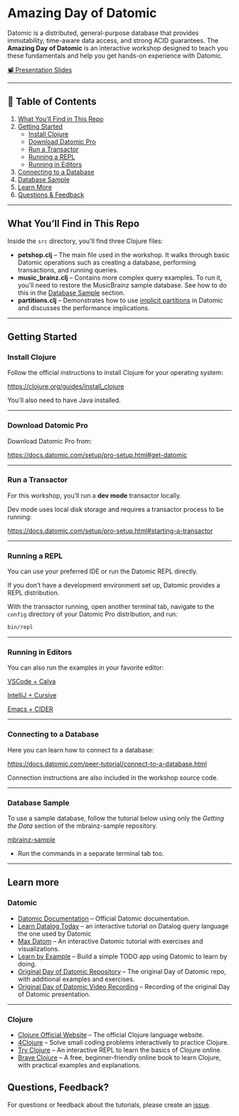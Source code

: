# Amazing Day of Datomic

Datomic is a distributed, general-purpose database that provides immutability, time-aware data access, and strong ACID guarantees.
The **Amazing Day of Datomic** is an interactive workshop designed to teach you these fundamentals and help you get hands-on experience with Datomic.

[📽️ Presentation Slides](https://docs.google.com/presentation/d/1OagiOnZf4vPinEvLs8rV9n3Cy2g7IC9rUMhaGQSE7qM/edit?slide=id.g2d4ad46bc0e_2_0#slide=id.g2d4ad46bc0e_2_0)

---

## 📑 Table of Contents

1. [What You’ll Find in This Repo](#what-youll-find-in-this-repo)
2. [Getting Started](#getting-started)
    - [Install Clojure](#install-clojure)
    - [Download Datomic Pro](#download-datomic-pro)
    - [Run a Transactor](#run-a-transactor)
    - [Running a REPL](#running-a-repl)
    - [Running in Editors](#running-in-editors)
3. [Connecting to a Database](#connecting-to-a-database)
4. [Database Sample](#database-sample)
5. [Learn More](#learn-more)
6. [Questions & Feedback](#questions--feedback)

---

## What You’ll Find in This Repo

Inside the `src` directory, you'll find three Clojure files:

- **petshop.clj** – The main file used in the workshop. It walks through basic Datomic operations such as creating a database, performing transactions, and running queries.
- **music_brainz.clj** – Contains more complex query examples. To run it, you'll need to restore the MusicBrainz sample database. See how to do this in the [Database Sample](#database-sample) section.
- **partitions.clj** – Demonstrates how to use [implicit partitions](https://docs.datomic.com/transactions/partitions.html#implicit-partitions) in Datomic and discusses the performance implications.

---

## Getting Started

### Install Clojure

Follow the official instructions to install Clojure for your operating system:

https://clojure.org/guides/install_clojure

You'll also need to have Java installed.

---

### Download Datomic Pro

Download Datomic Pro from:

https://docs.datomic.com/setup/pro-setup.html#get-datomic

---

### Run a Transactor

For this workshop, you’ll run a **dev mode** transactor locally.

Dev mode uses local disk storage and requires a transactor process to be running:

https://docs.datomic.com/setup/pro-setup.html#starting-a-transactor

---

### Running a REPL

You can use your preferred IDE or run the Datomic REPL directly.

If you don’t have a development environment set up, Datomic provides a REPL distribution.

With the transactor running, open another terminal tab, navigate to the `config` directory of your Datomic Pro distribution, and run:

```bash
bin/repl
```

---

### Running in Editors

You can also run the examples in your favorite editor:

[VSCode + Calva](https://calva.io/getting-started/)

[IntelliJ + Cursive](https://cursive-ide.com/userguide/index.html)

[Emacs + CIDER](https://docs.cider.mx/cider/basics/installation.html)

---

### Connecting to a Database

Here you can learn how to connect to a database:

https://docs.datomic.com/peer-tutorial/connect-to-a-database.html

Connection instructions are also included in the workshop source code.

---

### Database Sample

To use a sample database, follow the tutorial below using only the *Getting the Data* section of the mbrainz-sample repository.

[mbrainz-sample](https://github.com/Datomic/mbrainz-sample)
* Run the commands in a separate terminal tab too.

---

## Learn more

### Datomic

* [Datomic Documentation](https://docs.datomic.com/datomic-overview.html) – Official Datomic documentation.
* [Learn Datalog Today](https://www.learndatalogtoday.org) – an interactive tutorial on Datalog query language the one used by Datomic
* [Max Datom](https://max-datom.com) – An interactive Datomic tutorial with exercises and visualizations.
* [Learn by Example](https://docs.datomic.com/resources/learn-by-example.html) – Build a simple TODO app using Datomic to learn by doing.
* [Original Day of Datomic Repository](https://github.com/Datomic/day-of-datomic) – The original Day of Datomic repo, with additional examples and exercises.
* [Original Day of Datomic Video Recording](https://www.youtube.com/watch?v=yWdfhQ4_Yfw&t=31s) – Recording of the original Day of Datomic presentation.

---

### Clojure 

* [Clojure Official Website](https://clojure.org) – The official Clojure language website.
* [4Clojure](https://4clojure.oxal.org) – Solve small coding problems interactively to practice Clojure.
* [Try Clojure](https://tryclojure.org) – An interactive REPL to learn the basics of Clojure online.
* [Brave Clojure](https://www.braveclojure.com) – A free, beginner-friendly online book to learn Clojure, with practical examples and explanations.

## Questions, Feedback?

For questions or feedback about the tutorials, please create an
[issue](https://github.com/Datomic/day-of-datomic-conj/issues).
